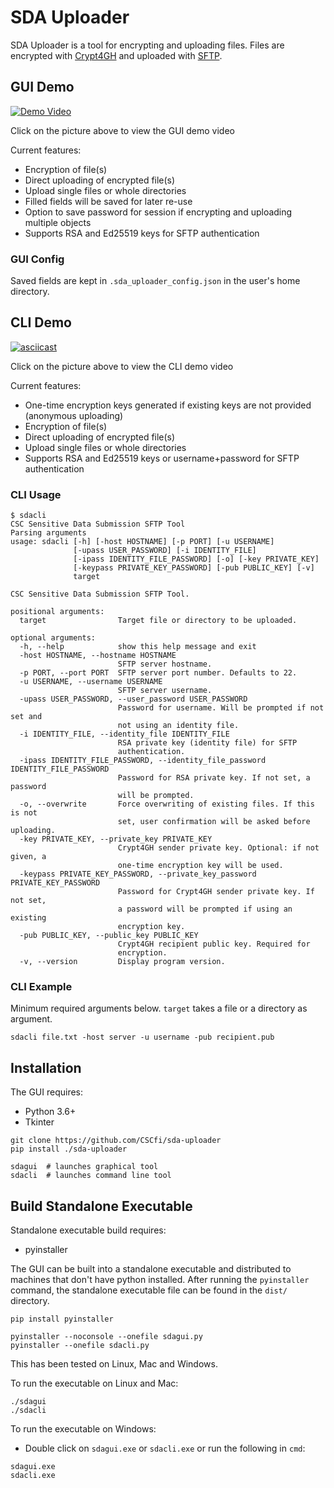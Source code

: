 # SDA Uploader
SDA Uploader is a tool for encrypting and uploading files. Files are encrypted with [Crypt4GH](http://samtools.github.io/hts-specs/crypt4gh.pdf) and uploaded with [SFTP](https://www.ssh.com/ssh/sftp/).

## GUI Demo
[![Demo Video](https://kannu.csc.fi/s/qX4PbXDDgmeBss2/preview)](https://kannu.csc.fi/s/ER4SMQWECZwnqt5)

Click on the picture above to view the GUI demo video

Current features:
- Encryption of file(s)
- Direct uploading of encrypted file(s)
- Upload single files or whole directories
- Filled fields will be saved for later re-use
- Option to save password for session if encrypting and uploading multiple objects
- Supports RSA and Ed25519 keys for SFTP authentication

### GUI Config
Saved fields are kept in `.sda_uploader_config.json` in the user's home directory.

## CLI Demo
[![asciicast](https://asciinema.org/a/367991.svg)](https://asciinema.org/a/367991)

Click on the picture above to view the CLI demo video

Current features:
- One-time encryption keys generated if existing keys are not provided (anonymous uploading)
- Encryption of file(s)
- Direct uploading of encrypted file(s)
- Upload single files or whole directories
- Supports RSA and Ed25519 keys or username+password for SFTP authentication

### CLI Usage
```
$ sdacli 
CSC Sensitive Data Submission SFTP Tool
Parsing arguments
usage: sdacli [-h] [-host HOSTNAME] [-p PORT] [-u USERNAME]
              [-upass USER_PASSWORD] [-i IDENTITY_FILE]
              [-ipass IDENTITY_FILE_PASSWORD] [-o] [-key PRIVATE_KEY]
              [-keypass PRIVATE_KEY_PASSWORD] [-pub PUBLIC_KEY] [-v]
              target

CSC Sensitive Data Submission SFTP Tool.

positional arguments:
  target                Target file or directory to be uploaded.

optional arguments:
  -h, --help            show this help message and exit
  -host HOSTNAME, --hostname HOSTNAME
                        SFTP server hostname.
  -p PORT, --port PORT  SFTP server port number. Defaults to 22.
  -u USERNAME, --username USERNAME
                        SFTP server username.
  -upass USER_PASSWORD, --user_password USER_PASSWORD
                        Password for username. Will be prompted if not set and
                        not using an identity file.
  -i IDENTITY_FILE, --identity_file IDENTITY_FILE
                        RSA private key (identity file) for SFTP
                        authentication.
  -ipass IDENTITY_FILE_PASSWORD, --identity_file_password IDENTITY_FILE_PASSWORD
                        Password for RSA private key. If not set, a password
                        will be prompted.
  -o, --overwrite       Force overwriting of existing files. If this is not
                        set, user confirmation will be asked before uploading.
  -key PRIVATE_KEY, --private_key PRIVATE_KEY
                        Crypt4GH sender private key. Optional: if not given, a
                        one-time encryption key will be used.
  -keypass PRIVATE_KEY_PASSWORD, --private_key_password PRIVATE_KEY_PASSWORD
                        Password for Crypt4GH sender private key. If not set,
                        a password will be prompted if using an existing
                        encryption key.
  -pub PUBLIC_KEY, --public_key PUBLIC_KEY
                        Crypt4GH recipient public key. Required for
                        encryption.
  -v, --version         Display program version.
```

### CLI Example
Minimum required arguments below. `target` takes a file or a directory as argument.
```
sdacli file.txt -host server -u username -pub recipient.pub
```

## Installation

The GUI requires:
- Python 3.6+
- Tkinter

```
git clone https://github.com/CSCfi/sda-uploader
pip install ./sda-uploader

sdagui  # launches graphical tool
sdacli  # launches command line tool
```

## Build Standalone Executable

Standalone executable build requires:
- pyinstaller

The GUI can be built into a standalone executable and distributed to machines that don't have python installed. After running the `pyinstaller` command, the standalone executable file can be found in the `dist/` directory.

```
pip install pyinstaller

pyinstaller --noconsole --onefile sdagui.py
pyinstaller --onefile sdacli.py
```

This has been tested on Linux, Mac and Windows.

To run the executable on Linux and Mac:
```
./sdagui
./sdacli
```

To run the executable on Windows:
- Double click on `sdagui.exe` or `sdacli.exe` or run the following in `cmd`:
```
sdagui.exe
sdacli.exe
```
